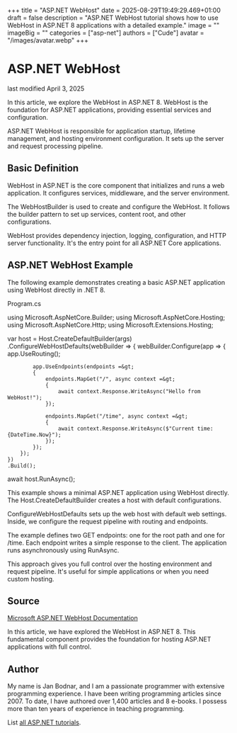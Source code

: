 +++
title = "ASP.NET WebHost"
date = 2025-08-29T19:49:29.469+01:00
draft = false
description = "ASP.NET WebHost tutorial shows how to use WebHost in ASP.NET 8 applications with a detailed example."
image = ""
imageBig = ""
categories = ["asp-net"]
authors = ["Cude"]
avatar = "/images/avatar.webp"
+++

# ASP.NET WebHost

last modified April 3, 2025

In this article, we explore the WebHost in ASP.NET 8. WebHost is the foundation
for ASP.NET applications, providing essential services and configuration.

ASP.NET WebHost is responsible for application startup, lifetime management,
and hosting environment configuration. It sets up the server and request
processing pipeline.

## Basic Definition

WebHost in ASP.NET is the core component that initializes and runs a web
application. It configures services, middleware, and the server environment.

The WebHostBuilder is used to create and configure the WebHost. It follows the
builder pattern to set up services, content root, and other configurations.

WebHost provides dependency injection, logging, configuration, and HTTP server
functionality. It's the entry point for all ASP.NET Core applications.

## ASP.NET WebHost Example

The following example demonstrates creating a basic ASP.NET application using
WebHost directly in .NET 8.

Program.cs
  

using Microsoft.AspNetCore.Builder;
using Microsoft.AspNetCore.Hosting;
using Microsoft.AspNetCore.Http;
using Microsoft.Extensions.Hosting;

var host = Host.CreateDefaultBuilder(args)
    .ConfigureWebHostDefaults(webBuilder =&gt;
    {
        webBuilder.Configure(app =&gt;
        {
            app.UseRouting();
            
            app.UseEndpoints(endpoints =&gt;
            {
                endpoints.MapGet("/", async context =&gt;
                {
                    await context.Response.WriteAsync("Hello from WebHost!");
                });
                
                endpoints.MapGet("/time", async context =&gt;
                {
                    await context.Response.WriteAsync($"Current time: {DateTime.Now}");
                });
            });
        });
    })
    .Build();

await host.RunAsync();

This example shows a minimal ASP.NET application using WebHost directly. The
Host.CreateDefaultBuilder creates a host with default configurations.

ConfigureWebHostDefaults sets up the web host with default web
settings. Inside, we configure the request pipeline with routing and endpoints.

The example defines two GET endpoints: one for the root path and one for /time.
Each endpoint writes a simple response to the client. The application runs
asynchronously using RunAsync.

This approach gives you full control over the hosting environment and request
pipeline. It's useful for simple applications or when you need custom hosting.

## Source

[Microsoft ASP.NET WebHost Documentation](https://learn.microsoft.com/en-us/aspnet/core/fundamentals/host/web-host?view=aspnetcore-8.0)

In this article, we have explored the WebHost in ASP.NET 8. This fundamental
component provides the foundation for hosting ASP.NET applications with full
control.

## Author

My name is Jan Bodnar, and I am a passionate programmer with extensive
programming experience. I have been writing programming articles since 2007.
To date, I have authored over 1,400 articles and 8 e-books. I possess more
than ten years of experience in teaching programming.

List [all ASP.NET tutorials](/all/#asp-net).